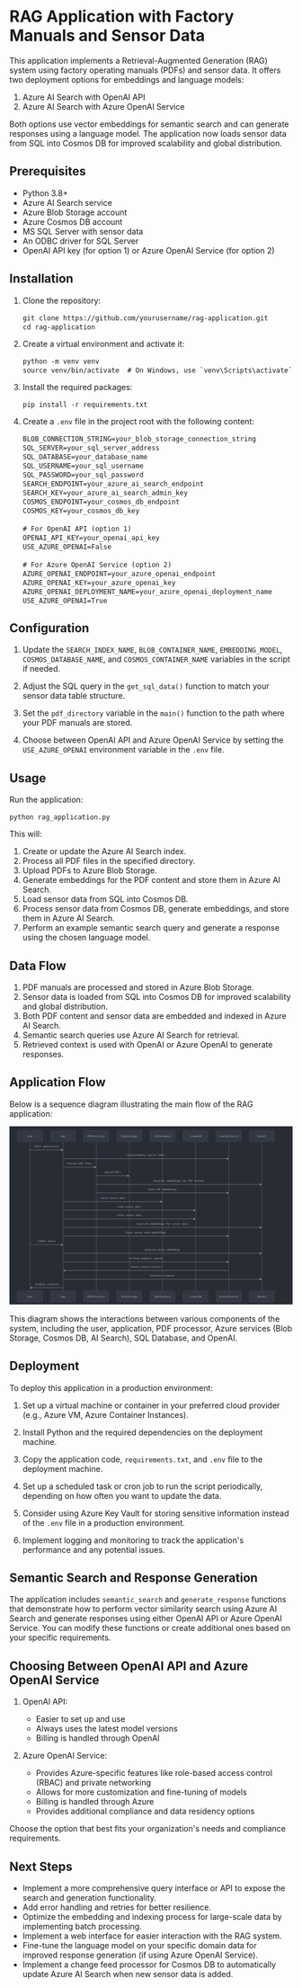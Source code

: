 # RAG Application with Factory Manuals and Sensor Data

This application implements a Retrieval-Augmented Generation (RAG) system using factory operating manuals (PDFs) and sensor data. It offers two deployment options for embeddings and language models:

1. Azure AI Search with OpenAI API
2. Azure AI Search with Azure OpenAI Service

Both options use vector embeddings for semantic search and can generate responses using a language model. The application now loads sensor data from SQL into Cosmos DB for improved scalability and global distribution.

## Prerequisites

- Python 3.8+
- Azure AI Search service
- Azure Blob Storage account
- Azure Cosmos DB account
- MS SQL Server with sensor data
- An ODBC driver for SQL Server
- OpenAI API key (for option 1) or Azure OpenAI Service (for option 2)

## Installation

1. Clone the repository:
   ```
   git clone https://github.com/yourusername/rag-application.git
   cd rag-application
   ```

2. Create a virtual environment and activate it:
   ```
   python -m venv venv
   source venv/bin/activate  # On Windows, use `venv\Scripts\activate`
   ```

3. Install the required packages:
   ```
   pip install -r requirements.txt
   ```

4. Create a `.env` file in the project root with the following content:
   ```
   BLOB_CONNECTION_STRING=your_blob_storage_connection_string
   SQL_SERVER=your_sql_server_address
   SQL_DATABASE=your_database_name
   SQL_USERNAME=your_sql_username
   SQL_PASSWORD=your_sql_password
   SEARCH_ENDPOINT=your_azure_ai_search_endpoint
   SEARCH_KEY=your_azure_ai_search_admin_key
   COSMOS_ENDPOINT=your_cosmos_db_endpoint
   COSMOS_KEY=your_cosmos_db_key
   
   # For OpenAI API (option 1)
   OPENAI_API_KEY=your_openai_api_key
   USE_AZURE_OPENAI=False

   # For Azure OpenAI Service (option 2)
   AZURE_OPENAI_ENDPOINT=your_azure_openai_endpoint
   AZURE_OPENAI_KEY=your_azure_openai_key
   AZURE_OPENAI_DEPLOYMENT_NAME=your_azure_openai_deployment_name
   USE_AZURE_OPENAI=True
   ```

## Configuration

1. Update the `SEARCH_INDEX_NAME`, `BLOB_CONTAINER_NAME`, `EMBEDDING_MODEL`, `COSMOS_DATABASE_NAME`, and `COSMOS_CONTAINER_NAME` variables in the script if needed.

2. Adjust the SQL query in the `get_sql_data()` function to match your sensor data table structure.

3. Set the `pdf_directory` variable in the `main()` function to the path where your PDF manuals are stored.

4. Choose between OpenAI API and Azure OpenAI Service by setting the `USE_AZURE_OPENAI` environment variable in the `.env` file.

## Usage

Run the application:

```
python rag_application.py
```

This will:
1. Create or update the Azure AI Search index.
2. Process all PDF files in the specified directory.
3. Upload PDFs to Azure Blob Storage.
4. Generate embeddings for the PDF content and store them in Azure AI Search.
5. Load sensor data from SQL into Cosmos DB.
6. Process sensor data from Cosmos DB, generate embeddings, and store them in Azure AI Search.
7. Perform an example semantic search query and generate a response using the chosen language model.

## Data Flow

1. PDF manuals are processed and stored in Azure Blob Storage.
2. Sensor data is loaded from SQL into Cosmos DB for improved scalability and global distribution.
3. Both PDF content and sensor data are embedded and indexed in Azure AI Search.
4. Semantic search queries use Azure AI Search for retrieval.
5. Retrieved context is used with OpenAI or Azure OpenAI to generate responses.

## Application Flow

Below is a sequence diagram illustrating the main flow of the RAG application:

![RAG Application Sequence Diagram](sequence-diagram.PNG)

This diagram shows the interactions between various components of the system, including the user, application, PDF processor, Azure services (Blob Storage, Cosmos DB, AI Search), SQL Database, and OpenAI.

## Deployment

To deploy this application in a production environment:

1. Set up a virtual machine or container in your preferred cloud provider (e.g., Azure VM, Azure Container Instances).

2. Install Python and the required dependencies on the deployment machine.

3. Copy the application code, `requirements.txt`, and `.env` file to the deployment machine.

4. Set up a scheduled task or cron job to run the script periodically, depending on how often you want to update the data.

5. Consider using Azure Key Vault for storing sensitive information instead of the `.env` file in a production environment.

6. Implement logging and monitoring to track the application's performance and any potential issues.

## Semantic Search and Response Generation

The application includes `semantic_search` and `generate_response` functions that demonstrate how to perform vector similarity search using Azure AI Search and generate responses using either OpenAI API or Azure OpenAI Service. You can modify these functions or create additional ones based on your specific requirements.

## Choosing Between OpenAI API and Azure OpenAI Service

1. OpenAI API:
   - Easier to set up and use
   - Always uses the latest model versions
   - Billing is handled through OpenAI

2. Azure OpenAI Service:
   - Provides Azure-specific features like role-based access control (RBAC) and private networking
   - Allows for more customization and fine-tuning of models
   - Billing is handled through Azure
   - Provides additional compliance and data residency options

Choose the option that best fits your organization's needs and compliance requirements.

## Next Steps

- Implement a more comprehensive query interface or API to expose the search and generation functionality.
- Add error handling and retries for better resilience.
- Optimize the embedding and indexing process for large-scale data by implementing batch processing.
- Implement a web interface for easier interaction with the RAG system.
- Fine-tune the language model on your specific domain data for improved response generation (if using Azure OpenAI Service).
- Implement a change feed processor for Cosmos DB to automatically update Azure AI Search when new sensor data is added.
